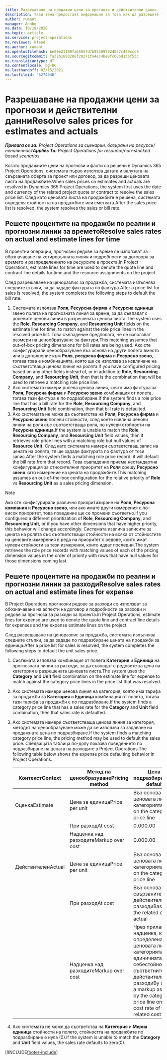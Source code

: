 ```yaml
---
title: Разрешаване на продажни цени за прогнози и действителни данни
description: Тази тема предоставя информация за това как да разрешите тарифите на продажби за прогнози и действителни данни.
author: rumant
manager: Annbe
ms.date: 10/19/2020
ms.topic: article
ms.service: project-operations
ms.reviewer: kfend
ms.author: rumant
ms.openlocfilehash: 6e89e23189fa65057d7b955897924057c440ccd8
ms.sourcegitcommit: fa32b1893286f20271fa4ec4be8fc68bd135f53c
ms.translationtype: HT
ms.contentlocale: bg-BG
ms.lasthandoff: 02/15/2021
ms.locfileid: "5274940"
---
```

# <a name="resolve-sales-prices-for-estimates-and-actuals"></a><span data-ttu-id="dc384-103">Разрешаване на продажни цени за прогнози и действителни данни</span><span class="sxs-lookup"><span data-stu-id="dc384-103">Resolve sales prices for estimates and actuals</span></span>

<span data-ttu-id="dc384-104">_**Прилага се за:** Project Operations за сценарии, базирани на ресурси/неналичност_</span><span class="sxs-lookup"><span data-stu-id="dc384-104">_**Applies To:** Project Operations for resource/non-stocked based scenarios_</span></span>

<span data-ttu-id="dc384-105">Когато продажните цени на прогнози и факти са решени в Dynamics 365 Project Operations, системата първо използва датата и валутата на свързаната оферта за проект или договор, за да разреши ценовата листа на продажбите.</span><span class="sxs-lookup"><span data-stu-id="dc384-105">When sales prices on estimates and actuals are resolved in Dynamics 365 Project Operations, the system first uses the date and currency of the related project quote or contract to resolve the sales price list.</span></span> <span data-ttu-id="dc384-106">След като ценовата листа на продажбите е решена, системата определя стойността на продажбите или сметката.</span><span class="sxs-lookup"><span data-stu-id="dc384-106">After the sales price list is resolved, the system resolves the sales or bill rate.</span></span>

## <a name="resolve-sales-rates-on-actual-and-estimate-lines-for-time"></a><span data-ttu-id="dc384-107">Решете процентите на продажби по реални и прогнозни линии за времето</span><span class="sxs-lookup"><span data-stu-id="dc384-107">Resolve sales rates on actual and estimate lines for time</span></span>

<span data-ttu-id="dc384-108">В проектни операции, прогнозни редове за време се използват за обозначаване на котировъчната линия и подробности за договора за времето и разпределението на ресурсите в проекта.</span><span class="sxs-lookup"><span data-stu-id="dc384-108">In Project Operations, estimate lines for time are used to denote the quote line and contract line details for time and the resource assignments on the project.</span></span>

<span data-ttu-id="dc384-109">След разрешаване на ценоразпис за продажба, системата изпълнява следните стъпки, за да зададе фактурата по фактура.</span><span class="sxs-lookup"><span data-stu-id="dc384-109">After a price list for sales is resolved, the system completes the following steps to default the bill rate.</span></span>

1. <span data-ttu-id="dc384-110">Системата използва **Роля**, **Ресурсна фирма** и **Ресурсна единица** звено полета на прогнозната линия за време, за да съвпадат с ролевите ценови линии в разрешената ценова листа.</span><span class="sxs-lookup"><span data-stu-id="dc384-110">The system uses the **Role**, **Resourcing Company**, and **Resourcing Unit** fields on the estimate line for time, to match against the role price lines in the resolved price list.</span></span> <span data-ttu-id="dc384-111">Това съвпадение предполага, че се използват размери на ценообразуване за фактури.</span><span class="sxs-lookup"><span data-stu-id="dc384-111">This matching assumes that out-of-box pricing dimensions for bill rates are being used.</span></span> <span data-ttu-id="dc384-112">Ако сте конфигурирали ценообразуване въз основа на други полета вместо или в допълнение към **Роля**, **ресурсна фирма** и **Ресурсно звено**, тогава това е комбинацията, която ще се използва за извличане на съответстваща ценова линия на ролята.</span><span class="sxs-lookup"><span data-stu-id="dc384-112">If you have configured pricing based on any other fields instead of, or in addition to **Role**, **Resourcing Company**, and **Resourcing Unit**, then that is the combination that will be used to retrieve a matching role price line.</span></span>
2. <span data-ttu-id="dc384-113">Ако системата намери ролева ценова линия, която има фактура за **Роля**, **Ресурсна фирма** и **Ресурсно звено** комбинация от полета, тогава тази фактура е по подразбиране.</span><span class="sxs-lookup"><span data-stu-id="dc384-113">If the system finds a role price line that has a bill rate for the **Role**, **Resourcing Company**, and **Resourcing Unit** field combination, then that bill rate is defaulted.</span></span>
3. <span data-ttu-id="dc384-114">Ако системата не може да съответства на **Роля**, **Ресурсна фирма** и **Ресурсно звено** полеви стойности, след което извлича ценови линии на роля със съответстваща роля, но нулеви стойности на **Ресурсна единица**.</span><span class="sxs-lookup"><span data-stu-id="dc384-114">If the system is unable to match the **Role**, **Resourcing Company**, and **Resourcing Unit** field values, then it retrieves role price lines with a matching role but null values of **Resource Unit**.</span></span> <span data-ttu-id="dc384-115">След като системата намери съответстващ запис на цената на ролята, тя ще зададе фактурата по фактура от този запис.</span><span class="sxs-lookup"><span data-stu-id="dc384-115">After the system finds a matching role price record, it will default the bill rate from that record.</span></span> <span data-ttu-id="dc384-116">Това съвпадение приема нестандартна конфигурация за относителния приоритет на **Роля** срещу **Ресурсно звено** като измерение на цената на продажбите.</span><span class="sxs-lookup"><span data-stu-id="dc384-116">This matching assumes an out-of-the-box configuration for the relative priority of **Role** vs **Resourcing Unit** as a sales pricing dimension.</span></span>

> [!NOTE]
> <span data-ttu-id="dc384-117">Ако сте конфигурирали различно приоритизиране на **Роля**, **Ресурсна компания** и **Ресурсно звено**, или ако имате други измерения с по-висок приоритет, това поведение ще се промени съответно.</span><span class="sxs-lookup"><span data-stu-id="dc384-117">If you configured a different prioritization of **Role**, **Resourcing Company**, and **Resourcing Unit**, or if you have other dimensions that have higher priority, this behavior will change accordingly.</span></span> <span data-ttu-id="dc384-118">Системата извлича записите за цената на ролята със съответстващи стойности на всяка от стойностите на ценовите измерения в реда на приоритет с редове, които имат нулеви стойности за тези измерения, които идват последни.</span><span class="sxs-lookup"><span data-stu-id="dc384-118">The system retrieves the role price records with matching values of each of the pricing dimension values in the order of priority with rows that have null values for those dimensions coming last.</span></span>

## <a name="resolve-sales-rates-on-actual-and-estimate-lines-for-expense"></a><span data-ttu-id="dc384-119">Решете процентите на продажби по реални и прогнозни линии за разходи</span><span class="sxs-lookup"><span data-stu-id="dc384-119">Resolve sales rates on actual and estimate lines for expense</span></span>

<span data-ttu-id="dc384-120">В Project Operations прогнозни редове за разходи се използват за обозначаване на аспекти на договор и подробности за разходи и редове за прогноза за разходи за проекта.</span><span class="sxs-lookup"><span data-stu-id="dc384-120">In Project Operations, estimate lines for expense are used to denote the quote line and contract line details for expenses and the expense estimate lines on the project.</span></span>

<span data-ttu-id="dc384-121">След разрешаване на ценоразпис за продажба, системата изпълнява следните стъпки, за да зададе по подразбиране цената на продажби за единица.</span><span class="sxs-lookup"><span data-stu-id="dc384-121">After a price list for sales is resolved, the system completes the following steps to default the unit sales price.</span></span>

1. <span data-ttu-id="dc384-122">Системата използва комбинация от полета **Категория** и **Единица** на прогнозната линия за разходи, за да съвпадат с редовете за цена на категория в разрешената ценовата листа.</span><span class="sxs-lookup"><span data-stu-id="dc384-122">The system uses the **Category** and **Unit** field combination on the estimate line for expense to match against the category price lines in the price list that was resolved.</span></span>
2. <span data-ttu-id="dc384-123">Ако системата намери ценова линия на категория, която има тарифа за продажби за **Категория** и **Единица** комбинация от полета, тогава тази тарифа за продажби е по подразбиране.</span><span class="sxs-lookup"><span data-stu-id="dc384-123">If the system finds a category price line that has a sales rate for the **Category** and **Unit** field combination, then that sales rate is defaulted.</span></span>
3. <span data-ttu-id="dc384-124">Ако системата намери съответстваща ценова линия за категория, методът на ценообразуване може да се използва за задаване на продажната цена по подразбиране.</span><span class="sxs-lookup"><span data-stu-id="dc384-124">If the system finds a matching category price line, the pricing method may be used to default the sales price.</span></span> <span data-ttu-id="dc384-125">Следващата таблица по-долу показва поведението по подразбиране на цената на разходите в Project Operations.</span><span class="sxs-lookup"><span data-stu-id="dc384-125">The following table below shows the expense price defaulting behavior in Project Operations.</span></span>

    | <span data-ttu-id="dc384-126">Контекст</span><span class="sxs-lookup"><span data-stu-id="dc384-126">Context</span></span> | <span data-ttu-id="dc384-127">Метод на ценообразуване</span><span class="sxs-lookup"><span data-stu-id="dc384-127">Pricing method</span></span> | <span data-ttu-id="dc384-128">Цена по подразбиране</span><span class="sxs-lookup"><span data-stu-id="dc384-128">Price defaulted</span></span> |
    | --- | --- | --- |
    | <span data-ttu-id="dc384-129">Оценка</span><span class="sxs-lookup"><span data-stu-id="dc384-129">Estimate</span></span> | <span data-ttu-id="dc384-130">Цена за единица</span><span class="sxs-lookup"><span data-stu-id="dc384-130">Price per unit</span></span> | <span data-ttu-id="dc384-131">Въз основа на ценовата линия на категорията</span><span class="sxs-lookup"><span data-stu-id="dc384-131">Based on the category price line</span></span> |
    | &nbsp; | <span data-ttu-id="dc384-132">При разход</span><span class="sxs-lookup"><span data-stu-id="dc384-132">At cost</span></span> | <span data-ttu-id="dc384-133">0.00</span><span class="sxs-lookup"><span data-stu-id="dc384-133">0.00</span></span> |
    | &nbsp; | <span data-ttu-id="dc384-134">Надценка над разходите</span><span class="sxs-lookup"><span data-stu-id="dc384-134">Markup over cost</span></span> | <span data-ttu-id="dc384-135">0.00</span><span class="sxs-lookup"><span data-stu-id="dc384-135">0.00</span></span> |
    | <span data-ttu-id="dc384-136">Действителен</span><span class="sxs-lookup"><span data-stu-id="dc384-136">Actual</span></span> | <span data-ttu-id="dc384-137">Цена за единица</span><span class="sxs-lookup"><span data-stu-id="dc384-137">Price per unit</span></span> | <span data-ttu-id="dc384-138">Въз основа на ценовата линия на категорията</span><span class="sxs-lookup"><span data-stu-id="dc384-138">Based on the category price line</span></span> |
    | &nbsp; | <span data-ttu-id="dc384-139">При разход</span><span class="sxs-lookup"><span data-stu-id="dc384-139">At cost</span></span> | <span data-ttu-id="dc384-140">Въз основа на свързаните действителни разходи</span><span class="sxs-lookup"><span data-stu-id="dc384-140">Based on the related cost actual</span></span> |
    | &nbsp; | <span data-ttu-id="dc384-141">Надценка над разходите</span><span class="sxs-lookup"><span data-stu-id="dc384-141">Markup over cost</span></span> | <span data-ttu-id="dc384-142">Чрез прилагане на надценка, както е определена от ценовата линия на категорията, върху единичната себестойност на съответните действителни разходи</span><span class="sxs-lookup"><span data-stu-id="dc384-142">By applying a markup as defined by the category price line on the unit cost rate of the related cost actual</span></span> |

4. <span data-ttu-id="dc384-143">Ако системата не може да съответства на **Категория** и **Мерна единица** стойности на полето, стойността на продажбите по подразбиране е нула (0).</span><span class="sxs-lookup"><span data-stu-id="dc384-143">If the system is unable to match the **Category** and **Unit** field values, the sales rate defaults to zero(0).</span></span>


[!INCLUDE[footer-include](../includes/footer-banner.md)]